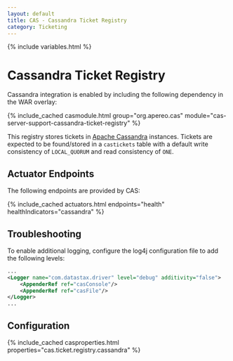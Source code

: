 ```yaml
---
layout: default
title: CAS - Cassandra Ticket Registry
category: Ticketing
---
```


{% include variables.html %}

# Cassandra Ticket Registry

Cassandra integration is enabled by including the following dependency in the WAR overlay:

{% include_cached casmodule.html group="org.apereo.cas" module="cas-server-support-cassandra-ticket-registry" %}

This registry stores tickets in [Apache Cassandra](http://cassandra.apache.org/) instances. Tickets are expected to be found/stored in a `castickets` table with a default write consistency of `LOCAL_QUORUM` and read consistency of `ONE`.

## Actuator Endpoints

The following endpoints are provided by CAS:

{% include_cached actuators.html endpoints="health" healthIndicators="cassandra" %}

## Troubleshooting

To enable additional logging, configure the log4j configuration file to add the following levels:

```xml
...
<Logger name="com.datastax.driver" level="debug" additivity="false">
    <AppenderRef ref="casConsole"/>
    <AppenderRef ref="casFile"/>
</Logger>
...
```

## Configuration

{% include_cached casproperties.html properties="cas.ticket.registry.cassandra" %}

